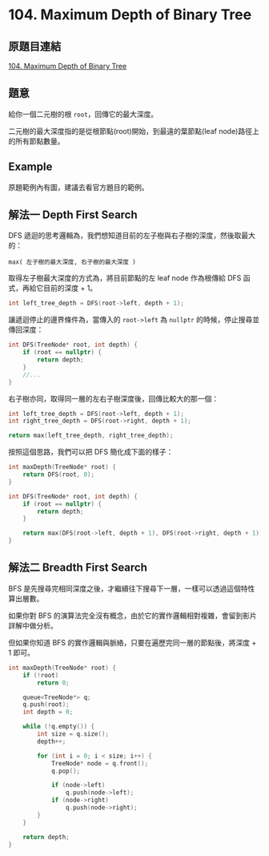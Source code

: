 # 104. Maximum Depth of Binary Tree

## 原題目連結
[104. Maximum Depth of Binary Tree](https://leetcode.com/problems/maximum-depth-of-binary-tree/description/)

## 題意
給你一個二元樹的根 `root`，回傳它的最大深度。

二元樹的最大深度指的是從根節點(root)開始，到最遠的葉節點(leaf node)路徑上的所有節點數量。

## Example
原題範例內有圖，建議去看官方題目的範例。

## 解法一 Depth First Search
DFS 遞迴的思考邏輯為，我們想知道目前的左子樹與右子樹的深度，然後取最大的：

`max( 左子樹的最大深度, 右子樹的最大深度 )`

取得左子樹最大深度的方式為，將目前節點的左 leaf node 作為根傳給 DFS 函式，再給它目前的深度 + 1。

```c++
int left_tree_depth = DFS(root->left, depth + 1);
```

讓遞迴停止的邊界條件為，當傳入的 `root->left` 為 `nullptr` 的時候，停止搜尋並傳回深度：
```c++
int DFS(TreeNode* root, int depth) {
    if (root == nullptr) {
        return depth;
    }
    //...
}
```

右子樹亦同，取得同一層的左右子樹深度後，回傳比較大的那一個：
```c++
int left_tree_depth = DFS(root->left, depth + 1);
int right_tree_depth = DFS(root->right, depth + 1);

return max(left_tree_depth, right_tree_depth);
```

按照這個思路，我們可以把 DFS 簡化成下面的樣子：
```c++
int maxDepth(TreeNode* root) {
    return DFS(root, 0);
}

int DFS(TreeNode* root, int depth) {
    if (root == nullptr) {
        return depth;
    }

    return max(DFS(root->left, depth + 1), DFS(root->right, depth + 1));
}
```

## 解法二 Breadth First Search
BFS 是先搜尋完相同深度之後，才繼續往下搜尋下一層，一樣可以透過這個特性算出層數。

如果你對 BFS 的演算法完全沒有概念，由於它的實作邏輯相對複雜，會留到影片詳解中做分析。

但如果你知道 BFS 的實作邏輯與脈絡，只要在遍歷完同一層的節點後，將深度 + 1 即可。

```c++
int maxDepth(TreeNode* root) {
    if (!root)
        return 0;

    queue<TreeNode*> q;
    q.push(root);
    int depth = 0;

    while (!q.empty()) {
        int size = q.size();
        depth++;

        for (int i = 0; i < size; i++) {
            TreeNode* node = q.front();
            q.pop();

            if (node->left)
                q.push(node->left);
            if (node->right)
                q.push(node->right);
        }
    }

    return depth;
}
```